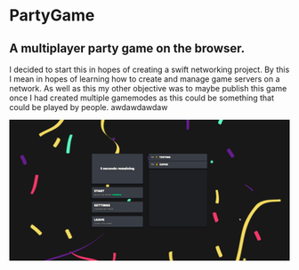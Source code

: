 # PartyGame

## A multiplayer party game on the browser.
I decided to start this in hopes of creating a swift networking project. By this I mean
in hopes of learning how to create and manage game servers on a network. As well as this 
my other objective was to maybe publish this game once I had created multiple gamemodes
as this could be something that could be played by people. awdawdawdaw

![Gif of the Game](game.gif)